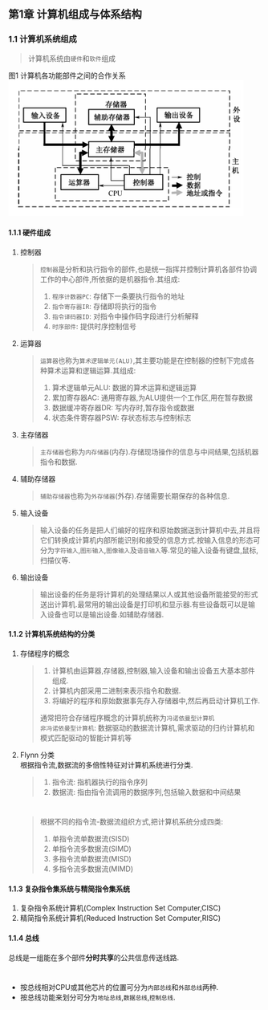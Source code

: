 ## 第1章 计算机组成与体系结构 ##
### 1.1 计算机系统组成 ###
> 计算机系统由`硬件`和`软件`组成  

图1 计算机各功能部件之间的合作关系  
![计算机各功能部件之间的合作关系图](https://raw.githubusercontent.com/chundonghan/system-architect/master/img/ch1_1.png)

#### 1.1.1 硬件组成 ####
1. 控制器  
	> `控制器`是分析和执行指令的部件,也是统一指挥并控制计算机各部件协调工作的中心部件,所依据的是机器指令.其组成:  
	> 1. `程序计数器PC`: 存储下一条要执行指令的地址  
	> 2. `指令寄存器IR`: 存储即将执行的指令  
	> 3. `指令译码器ID`: 对指令中操作码字段进行分析解释  
	> 4. `时序部件`: 提供时序控制信号  
2. 运算器  
	> `运算器`也称为`算术逻辑单元(ALU)`,其主要功能是在控制器的控制下完成各种算术运算和逻辑运算.其组成:  
	> 1. 算术逻辑单元ALU: 数据的算术运算和逻辑运算  
	> 2. 累加寄存器AC: 通用寄存器,为ALU提供一个工作区,用在暂存数据  
	> 3. 数据缓冲寄存器DR: 写内存时,暂存指令或数据  
	> 4. 状态条件寄存器PSW: 存状态标志与控制标志  
3. 主存储器 
	> `主存储器`也称为`内存储器`(内存).存储现场操作的信息与中间结果,包括机器指令和数据.  
4. 辅助存储器  
	> `辅助存储器`也称为`外存储器`(外存).存储需要长期保存的各种信息.  
5. 输入设备  
	> 输入设备的任务是把人们编好的程序和原始数据送到计算机中去,并且将它们转换成计算机内部所能识别和接受的信息方式.按输入信息的形态可分为`字符输入`,`图形输入`,`图像输入`及`语音输入`等.常见的输入设备有键盘,鼠标,扫描仪等.  
6. 输出设备  
	> 输出设备的任务是将计算机的处理结果以人或其他设备所能接受的形式送出计算机.最常用的输出设备是打印机和显示器.有些设备既可以是输入设备也可以是输出设备.如辅助存储器.  
#### 1.1.2 计算机系统结构的分类 ####
1. 存储程序的概念
	> 1. 计算机由运算器,存储器,控制器,输入设备和输出设备五大基本部件组成.  
	> 2. 计算机内部采用二进制来表示指令和数据.  
	> 3. 将编好的程序和原始数据事先存入存储器中,然后再启动计算机工作.  
	> 
	> 通常把符合存储程序概念的计算机统称为`冯诺依曼型计算机`  
	> `非冯诺依曼型计算机`: 数据驱动的数据流计算机,需求驱动的归约计算机和模式匹配驱动的智能计算机等
2. Flynn 分类  
	根据指令流,数据流的多倍性特征对计算机系统进行分类.
	> 1. 指令流: 指机器执行的指令序列
	> 2. 数据流: 指由指令流调用的数据序列,包括输入数据和中间结果  
	#
	> 根据不同的指令流-数据流组织方式,把计算机系统分成四类:  
	> 1. 单指令流单数据流(SISD)  
	> 2. 单指令流多数据流(SIMD)  
	> 3. 多指令流单数据流(MISD)  
	> 4. 多指令流多数据流(MIMD)  
#### 1.1.3 复杂指令集系统与精简指令集系统 ####
1. 复杂指令系统计算机(Complex Instruction Set Computer,CISC)
2. 精简指令系统计算机(Reduced Instruction Set Computer,RISC)
#### 1.1.4 总线 ####
总线是一组能在多个部件**分时共享**的公共信息传送线路.
#  
- 按总线相对CPU或其他芯片的位置可分为`内部总线`和`外部总线`两种.
- 按总线功能来划分可分为`地址总线`,`数据总线`,`控制总线`.
